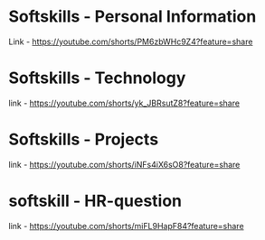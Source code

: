 # Softskills - Personal Information
Link - https://youtube.com/shorts/PM6zbWHc9Z4?feature=share
# Softskills - Technology
link -  https://youtube.com/shorts/yk_JBRsutZ8?feature=share
# Softskills - Projects
link - https://youtube.com/shorts/iNFs4iX6sO8?feature=share
# softskill - HR-question
link - https://youtube.com/shorts/miFL9HapF84?feature=share
